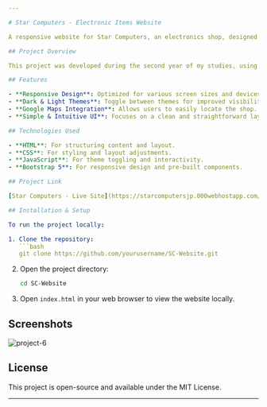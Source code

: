 ```yaml
---

# Star Computers - Electronic Items Website

A responsive website for Star Computers, an electronics shop, designed to showcase various electronic products with a user-friendly interface and easy navigation.

## Project Overview

This project was developed during the second year of my studies, using front-end technologies such as HTML, CSS, JavaScript, and Bootstrap. The website offers both dark and light themes, enhancing user experience and accessibility. Additionally, Google Maps integration provides users with directions to the physical shop location.

## Features

- **Responsive Design**: Optimized for various screen sizes and devices.
- **Dark & Light Themes**: Toggle between themes for improved visibility and user preference.
- **Google Maps Integration**: Allows users to easily locate the shop.
- **Simple & Intuitive UI**: Focuses on a clean and straightforward layout to improve navigation.

## Technologies Used

- **HTML**: For structuring content and layout.
- **CSS**: For styling and layout adjustments.
- **JavaScript**: For theme toggling and interactivity.
- **Bootstrap 5**: For responsive design and pre-built components.

## Project Link

[Star Computers - Live Site](https://starcomputersjp.000webhostapp.com/)

## Installation & Setup

To run the project locally:

1. Clone the repository:
   ```bash
   git clone https://github.com/yourusername/SC-Website.git
   ```
2. Open the project directory:
   ```bash
   cd SC-Website
   ```
3. Open `index.html` in your web browser to view the website locally.

## Screenshots

![project-6](https://github.com/user-attachments/assets/fa817ea3-8be8-4674-a376-7c3165ebafef)


## License

This project is open-source and available under the MIT License.

---
```

